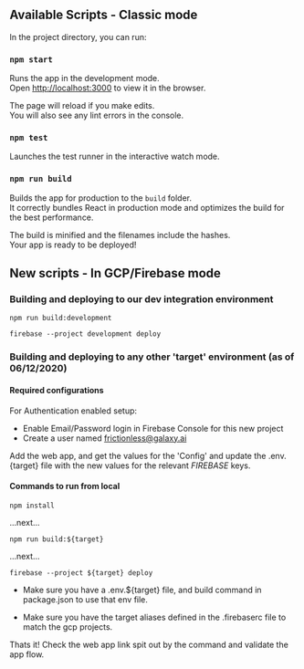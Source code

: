 ## Available Scripts - Classic mode

In the project directory, you can run:

### `npm start`

Runs the app in the development mode.<br>
Open [http://localhost:3000](http://localhost:3000) to view it in the browser.

The page will reload if you make edits.<br>
You will also see any lint errors in the console.

### `npm test`

Launches the test runner in the interactive watch mode.<br>

### `npm run build`

Builds the app for production to the `build` folder.<br>
It correctly bundles React in production mode and optimizes the build for the best performance.

The build is minified and the filenames include the hashes.<br>
Your app is ready to be deployed!

## New scripts - In GCP/Firebase mode

### Building and deploying to our dev integration environment

```npm run build:development```

```firebase --project development deploy```


### Building and deploying to any other 'target' environment (as of 06/12/2020)

#### Required configurations

For Authentication enabled setup:

* Enable Email/Password login in Firebase Console for this new project
* Create a user named frictionless@galaxy.ai 

Add the web app, and get the values for the 'Config' and update the .env.{target} file with the new values for the relevant *FIREBASE* keys.

#### Commands to run from local

```npm install```

...next...

```npm run build:${target}```

...next...

```firebase --project ${target} deploy```

 * Make sure you have a .env.${target} file, and build command in package.json to use that env file.

 * Make sure you have the target aliases defined in the .firebaserc file to match the gcp projects.


Thats it! Check the web app link spit out by the command and validate the app flow.


